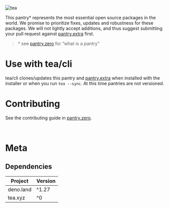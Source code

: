![tea](https://tea.xyz/banner.png)

This pantry† represents the most essential open source packages in the world.
We promise to prioritize fixes, updates and robustness for these packages.
We will not lightly accept additions, and thus suggest submitting your pull
request against [pantry.extra] first.

> † see [pantry.zero] for “what is a pantry”

# Use with tea/cli

tea/cli clones/updates this pantry and [pantry.extra] when installed with the
installer or when you run `tea --sync`. At this time pantries are not
versioned.

# Contributing

See the contributing guide in [pantry.zero].

&nbsp;


# Meta

## Dependencies

|   Project   | Version |
|-------------|---------|
| deno.land   | ^1.27   |
| tea.xyz     | ^0      |

[pantry.zero]: https://github.com/teaxyz/pantry.zero#contributing
[pantry.extra]: https://github.com/teaxyz/pantry.extra
